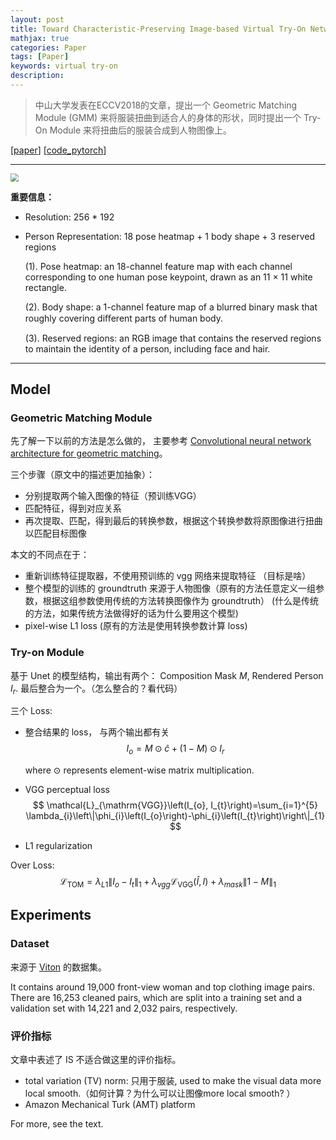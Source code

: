 ```yaml
---
layout: post
title: Toward Characteristic-Preserving Image-based Virtual Try-On Network
mathjax: true
categories: Paper
tags: [Paper]
keywords: virtual try-on
description: 
---
```


> 中山大学发表在ECCV2018的文章，提出一个 Geometric Matching Module (GMM) 来将服装扭曲到适合人的身体的形状，同时提出一个 Try-On Module 来将扭曲后的服装合成到人物图像上。

 [[paper](http://openaccess.thecvf.com/content_ECCV_2018/papers/Bochao_Wang_Toward_Characteristic-Preserving_Image-based_ECCV_2018_paper.pdf)] [[code_pytorch](https://github.com/sergeywong/cp-vton)] 

---

<img src="https://raw.githubusercontent.com/huangtao36/huangtao36.github.io/master/_posts/2019-11-17-CP-VTON/model.png" style="zoom:80%" />

**重要信息：**

- Resolution: 256 * 192
- Person Representation: 18 pose heatmap + 1 body shape + 3 reserved regions
  
  (1). Pose heatmap: an 18-channel feature map with each channel corresponding to one human pose keypoint, drawn as an 11 × 11 white rectangle.
  
  (2). Body shape: a 1-channel feature map of a blurred binary mask that roughly covering diﬀerent parts of human body.
  
  (3). Reserved regions: an RGB image that contains the reserved regions to maintain the identity of a person, including face and hair.

---

## Model

### Geometric Matching  Module

先了解一下以前的方法是怎么做的， 主要参考 [Convolutional neural network architecture for
geometric matching](https://arxiv.org/pdf/1703.05593.pdf)。

三个步骤（原文中的描述更加抽象）：

- 分别提取两个输入图像的特征（预训练VGG）
- 匹配特征，得到对应关系
- 再次提取、匹配，得到最后的转换参数，根据这个转换参数将原图像进行扭曲以匹配目标图像



本文的不同点在于：

- 重新训练特征提取器，不使用预训练的 vgg 网络来提取特征 （目标是啥）
- 整个模型的训练的 groundtruth 来源于人物图像（原有的方法任意定义一组参数，根据这组参数使用传统的方法转换图像作为 groundtruth） (什么是传统的方法，如果传统方法做得好的话为什么要用这个模型)
- pixel-wise L1 loss (原有的方法是使用转换参数计算 loss)



### Try-on Module

基于 Unet 的模型结构，输出有两个： Composition Mask $M$, Rendered Person $I_r$. 最后整合为一个。（怎么整合的？看代码）

三个 Loss:

- 整合结果的 loss， 与两个输出都有关  
  $$
  I_{o}=M \odot \hat{c}+(1-M) \odot I_{r}
  $$
    

  where $\odot$ represents element-wise matrix multiplication.  
  
- VGG perceptual loss  
  $$
  \mathcal{L}_{\mathrm{VGG}}\left(I_{o}, I_{t}\right)=\sum_{i=1}^{5} \lambda_{i}\left\|\phi_{i}\left(I_{o}\right)-\phi_{i}\left(I_{t}\right)\right\|_{1}
  $$

- L1 regularization  



Over Loss:  
$$
\mathcal{L}_{\mathrm{TOM}}=\lambda_{L 1}\left\|I_{o}-I_{t}\right\|_{1}+\lambda_{v g g} \mathcal{L}_{\mathrm{VGG}}(\hat{I}, I)+\lambda_{m a s k}\|1-M\|_{1}
$$


## Experiments

### Dataset  

来源于 [Viton]( http://openaccess.thecvf.com/content_cvpr_2018/papers/Han_VITON_An_Image-Based_CVPR_2018_paper.pdf ) 的数据集。  

It contains around 19,000 front-view woman and top clothing image pairs. There are 16,253 cleaned pairs, which are split into a training set and a validation set with 14,221 and 2,032 pairs, respectively.



### 评价指标

文章中表述了 IS 不适合做这里的评价指标。  

- total variation (TV) norm: 只用于服装, used to make the visual data more local smooth.（如何计算？为什么可以让图像more local smooth? ）  
- Amazon Mechanical Turk (AMT) platform  



For more, see the text.  